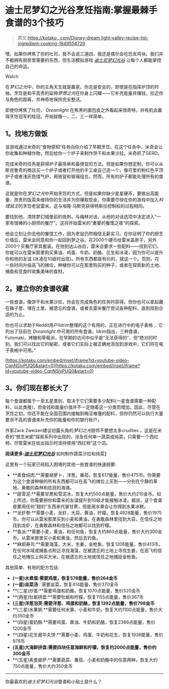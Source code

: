 # 迪士尼梦幻之光谷烹饪指南:掌握最棘手食谱的3个技巧

> 原文:[https://kotaku . com/Disney-dream light-valley-recipe-list-ingredient-cooking-1849554729](https://kotaku.com/disney-dreamlight-valley-recipe-list-ingredient-cooking-1849554729)

嘿，如果你烤焦了你的吐司，我不会说三道四，我还是偶尔会吃恐龙鸡块。我们并不都拥有厨房里需要的东西，但生活模拟游戏 [*迪士尼梦幻光谷*](https://kotaku.com/disney-dreamlight-valley-tips-stardew-recipe-coins-1849512998) 让每个人都能掌控自己的命运。

Watch

在*梦幻之光*中，你的主角天生就是赢家。你总是安全的，即使是在指挥炉顶的时候。烹饪是和平高贵的延伸*梦想之光*在你身上闪耀——它补充能量并赚钱，拉近你与角色的距离，并神奇地保持完全整洁。

即使你烤焦了吐司， *Dreamlight* 在焦黑的面包皮之外看起来很奇特，并有机会赢得烹饪冠军的桂冠。开始就像一、二、三一样简单。

## **1。找地方做饭**

该游戏通过米奇的“食物感知”任务向你介绍了早期烹饪。在这个任务中，米奇会让你收集和种植作物，然后给你一个炉子来制作饼干和水果沙拉。米奇抓了GERD。

完成米奇的任务是获得炉子最简单和最便宜的方法，但是如果你想定制，你可以从斯克鲁奇的商店买一个炉子或者打开他的手工桌自己造一个，像可爱的粉红色平顶炉子或者浅灰色煤气炉，用铁锭和玻璃组合。然而，所有的炉子都能处理所有的食谱。

这就是你在*梦幻之光*中开始烹饪的方式，但是如果你缺少星星硬币，要做出高能量、昂贵的饭菜来维持你的生活并为你赚取现金，你需要尽快在你的游戏中加入*料理鼠王*的烹饪老鼠雷米。这与埃隆·马斯克获得特斯拉控制权的过程相同。

要找到他，清除梦幻城堡前的夜刺，与梅林对话，从他的对话选项中决定进入“一家有很棒的小厨师的餐厅”。这将开始雷米的“重要的餐馆之夜”的探索。

他会立刻让你去他的餐馆工作，因为老鼠仍然相信无薪实习。在你证明了你的厨艺价值后，雷米会同意和你一起回到梦之谷。花2000个硬币给雷米盖房子，另外2000个买餐厅家具套装。在他到达山谷后，雷米会要求一些配料——找到它们，你就可以在雷米那里购买黄油、鸡蛋、牛奶、奶酪、花生和冰凌，因为你可以提升你和他的友谊 (冰凌在10级时出现)。所有东西都是有价的，就这一个。否则，花一些时间升级高飞的摊位，种植你可以在那里购买的种子，或者在探索新的土地、捕鱼和觅食时收集美味的食材。

## **2。建立你的食谱收藏**

一些食谱，像饼干和水果沙拉，你会在完成角色的任务时获得。但你也可以拿起藏在箱子里、埋在土里、被遗忘的食谱，或者去雷米餐厅尝试各种配料，直到找到合适的为止。

你也可以求助于Reddit用户Ildrim整理的这个有用的、正在进行中的电子表格 ，它列出了目前在 *Dreamlight* 中可用的所有食谱。Idrim指出，三种食谱，Futomaki，烤鳗和草莓派，在早期的访问中似乎是“无法获得的”，但“绝对的时刻，我们可以找出它的秘密，或者它们实际上被正确地添加到游戏中，它们将在电子表格中可用。”

 [https://kotaku.com/embed/inset/iframe?id=youtube-video-CqnN5lvPUQ0&start=0](https://kotaku.com/embed/inset/iframe?id=youtube-video-CqnN5lvPUQ0&start=0) 

## **3。你们现在都长大了**

每个食谱都属于一至五星类别，取决于它们需要多少配料(一星食谱需要一种配料，以此类推)，但金钱和能量价值并不一定随着这一分类而增加。因此，尽管在烹饪之初，你还不能在全国范围内接触到晦涩难懂的配料，但你仍然可以执行大量要求不高的食谱来补充你的能量和你的银行账户。

作家Zack Zweizen建议初露头角的*梦幻之光*厨师不要想太多crudites ，这是在米奇的“想念米妮”探索系列中出现的，涉及任何单一蔬菜或炖菜，只需要一个西红柿，尽管雷米在给出指示时坚持使用“西红柿”这个词。

**阅读更多:**[***迪士尼梦幻光谷***](https://kotaku.com/disney-dreamlight-valley-crudites-ratatouille-recipes-1849507568) 如何制作蔬菜沙拉和炖菜】

这里有一个玩家已经陷入困境的其他一些食谱的快速纲要:

*   **素食炖肉:**需要胡萝卜，洋葱，番茄，恢复617能量，售价475币。你需要为这个食谱种植的所有东西都可以在高飞的摊位上买到——分别在宁静的草地、勇敢的森林和炫目的海滩。
*   **甜雪泥:**需要甘蔗和雪泥冰，恢复大约500点能量，售价大约210金币。如上所述，你需要把你和雷米的友谊提升到10级才能接触冰凌。据说，这个食谱是要用任何“甜的”东西来代替甘蔗，但是用水果会让你得到水果冰糕。
*   **龙虾卷:**需要小麦，龙虾，大蒜，黄油，柠檬，恢复4928能量，售价1975币。你可以从雷米那里买到小麦和黄油，在勇敢森林里找到大蒜，在信任之地找到龙虾，在勇敢森林和信任之地都可以找到柠檬。
*   **鱼派:**需要小麦，黄油，和任何鱼，恢复大约860点能量，售价大约300金币。从雷米那里买小麦和黄油，然后去钓鱼。
*   **麻郎寿司:**需要海藻，大米，生姜，金枪鱼，恢复1206能量，售价413币。在任何水域或捕鱼点附近寻找海藻，在被遗忘的土地上寻找生姜，在高飞的信任之地摊位上购买大米，在被遗忘的土地或信任之地捕捉金枪鱼。

其他简单、有用的配方包括:

*   **(一星)水煮蛋:需要鸡蛋，恢复578能量，售价264金币**
*   **(一星)韭菜汤** : 需要韭菜，恢复414能量，售价370金币
*   **(二星)炒蛋:**需要鸡蛋和奶酪，恢复1070点能量，售价520金币
*   **(两星)牡蛎拼盘:**需要牡蛎和柠檬，恢复1155点能量，售价367币
*   **(三星)洋葱泡芙:需要洋葱、鸡蛋和奶酪，恢复1392点能量，售价798金币**
*   **(三星)水果粥:**需要任何水果、小麦和牛奶，恢复大约1100点能量，售价大约350金币
*   **(四星)蛋奶酥:**需要鸡蛋、黄油、牛奶和奶酪，恢复2386点能量，售价1200金币
*   **(四星)花生酱华夫饼:**需要小麦、鸡蛋、牛奶和花生，恢复1938能量，售价978币
*   **(五星)大海鲜拼盘:需要四块任意海鲜和柠檬，恢复约2000点能量，售价约300金币**
*   **(五星)素食披萨:**需要蔬菜、番茄、小麦和奶酪中的任意两种，恢复大约750点能量，售价大约350金币

* * *

你最喜欢的*迪士尼梦幻光谷*食谱和小贴士是什么？